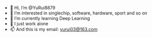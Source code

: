 - 👋 Hi, I’m @YuRui8879
- 👀 I’m interested in singlechip, software, hardware, sport and so on
- 🌱 I’m currently learning Deep Learning
- 💞️ I just work alone
- 📫 And this is my email: yurui03@163.com

<!---
YuRui8879/YuRui8879 is a ✨ special ✨ repository because its `README.md` (this file) appears on your GitHub profile.
You can click the Preview link to take a look at your changes.
--->
